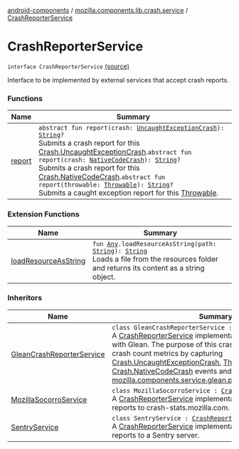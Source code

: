 [android-components](../../index.md) / [mozilla.components.lib.crash.service](../index.md) / [CrashReporterService](./index.md)

# CrashReporterService

`interface CrashReporterService` [(source)](https://github.com/mozilla-mobile/android-components/blob/master/components/lib/crash/src/main/java/mozilla/components/lib/crash/service/CrashReporterService.kt#L14)

Interface to be implemented by external services that accept crash reports.

### Functions

| Name | Summary |
|---|---|
| [report](report.md) | `abstract fun report(crash: `[`UncaughtExceptionCrash`](../../mozilla.components.lib.crash/-crash/-uncaught-exception-crash/index.md)`): `[`String`](https://kotlinlang.org/api/latest/jvm/stdlib/kotlin/-string/index.html)`?`<br>Submits a crash report for this [Crash.UncaughtExceptionCrash](../../mozilla.components.lib.crash/-crash/-uncaught-exception-crash/index.md).`abstract fun report(crash: `[`NativeCodeCrash`](../../mozilla.components.lib.crash/-crash/-native-code-crash/index.md)`): `[`String`](https://kotlinlang.org/api/latest/jvm/stdlib/kotlin/-string/index.html)`?`<br>Submits a crash report for this [Crash.NativeCodeCrash](../../mozilla.components.lib.crash/-crash/-native-code-crash/index.md).`abstract fun report(throwable: `[`Throwable`](https://kotlinlang.org/api/latest/jvm/stdlib/kotlin/-throwable/index.html)`): `[`String`](https://kotlinlang.org/api/latest/jvm/stdlib/kotlin/-string/index.html)`?`<br>Submits a caught exception report for this [Throwable](https://kotlinlang.org/api/latest/jvm/stdlib/kotlin/-throwable/index.html). |

### Extension Functions

| Name | Summary |
|---|---|
| [loadResourceAsString](../../mozilla.components.support.test.file/kotlin.-any/load-resource-as-string.md) | `fun `[`Any`](https://kotlinlang.org/api/latest/jvm/stdlib/kotlin/-any/index.html)`.loadResourceAsString(path: `[`String`](https://kotlinlang.org/api/latest/jvm/stdlib/kotlin/-string/index.html)`): `[`String`](https://kotlinlang.org/api/latest/jvm/stdlib/kotlin/-string/index.html)<br>Loads a file from the resources folder and returns its content as a string object. |

### Inheritors

| Name | Summary |
|---|---|
| [GleanCrashReporterService](../-glean-crash-reporter-service/index.md) | `class GleanCrashReporterService : `[`CrashReporterService`](./index.md)<br>A [CrashReporterService](./index.md) implementation for recording metrics with Glean.  The purpose of this crash reporter is to collect crash count metrics by capturing [Crash.UncaughtExceptionCrash](../../mozilla.components.lib.crash/-crash/-uncaught-exception-crash/index.md), [Throwable](https://kotlinlang.org/api/latest/jvm/stdlib/kotlin/-throwable/index.html) and [Crash.NativeCodeCrash](../../mozilla.components.lib.crash/-crash/-native-code-crash/index.md) events and record to the respective [mozilla.components.service.glean.private.CounterMetricType](../../mozilla.components.service.glean.private/-counter-metric-type.md). |
| [MozillaSocorroService](../-mozilla-socorro-service/index.md) | `class MozillaSocorroService : `[`CrashReporterService`](./index.md)<br>A [CrashReporterService](./index.md) implementation uploading crash reports to crash-stats.mozilla.com. |
| [SentryService](../-sentry-service/index.md) | `class SentryService : `[`CrashReporterService`](./index.md)<br>A [CrashReporterService](./index.md) implementation that uploads crash reports to a Sentry server. |
